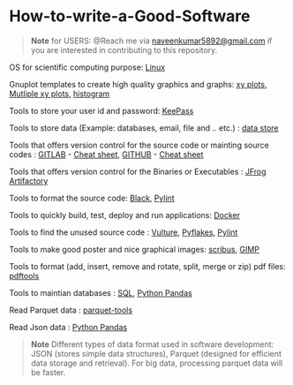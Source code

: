 # How-to-write-a-Good-Software

> __Note__ for USERS:  @Reach me via naveenkumar5892@gmail.com if you are interested in contributing to this repository. 

OS for scientific computing purpose: [Linux](https://github.com/NaveenKaliannan/guide-to-good-software/blob/main/DevOps/Linux.md)

Gnuplot templates to create high quality graphics and graphs: [xy plots](https://github.com/NaveenKaliannan/guide-to-good-software/blob/main/templates-GRAPHS-HISTOGRAMS/Chapter5/translational-KE/translational-KE.pdf), [Mutliple xy plots](https://github.com/NaveenKaliannan/guide-to-good-software/blob/main/templates-GRAPHS-HISTOGRAMS/Chapter4/induced-seperated/PFFMD/mgcl2-total-induced_PFFMD.pdf), [histogram](https://github.com/NaveenKaliannan/guide-to-good-software/blob/main/templates-GRAPHS-HISTOGRAMS/Chapter6/Hbond-population/Fig3.gp)

Tools to store your user id and password: [KeePass](https://keepass.info/download.html)

Tools to store data (Example: databases, email, file and .. etc.) : [data store](https://cloud.google.com/datastore)

Tools that offers version control for the source code or mainting source codes :  [GITLAB]( https://gitlab.com/) - [Cheat sheet](https://about.gitlab.com/images/press/git-cheat-sheet.pdf),  [GITHUB](https://github.com/) - [Cheat sheet](https://education.github.com/git-cheat-sheet-education.pdf)

Tools that offers version control for the Binaries or Executables : [JFrog Artifactory](https://jfrog.com/solution-sheet/jfrog-artifactory-de/?utm_source=google&utm_medium=cpc&utm_campaign=Search|DSK|DACH|DSA&utm_term=&utm_network=g&cq_plac=&cq_plt=gp&utm_content=u-bin&gclid=EAIaIQobChMI4uqgx_PV-QIVyPZRCh26Yg6lEAAYASAAEgLOA_D_BwE)

Tools to format the source code: [Black](https://pypi.org/project/black/), [Pylint](https://pypi.org/project/pylint/)

Tools to quickly build, test, deploy and run applications: [Docker](https://www.docker.com/)

Tools to find the unused source code :  [Vulture](https://pypi.org/project/vulture/), [Pyflakes](https://pypi.org/project/pyflakes/), [Pylint](https://pypi.org/project/pylint/)

Tools to make good poster and nice graphical images: [scribus](https://www.scribus.net/), [GIMP](https://www.gimp.org/)

Tools to format (add, insert, remove and rotate, split, merge or zip) pdf files: [pdftools](https://pypi.org/project/pdftools/1.0.6/)

Tools to maintian databases : [SQL](), [Python Pandas]() 

Read Parquet data : [parquet-tools](https://pypi.org/project/parquet-tools/) 

Read Json data : [Python Pandas]() 

> __Note__ Different types of data format used in software development: JSON (stores simple data structures), Parquet (designed for efficient data storage and retrieval). For big data, processing parquet data will be faster.
